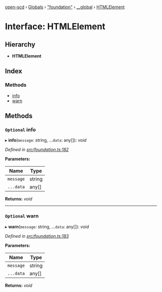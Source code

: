 [open-scd](../README.md) › [Globals](../globals.md) › ["foundation"](../modules/_foundation_.md) › [__global](../modules/_foundation_.__global.md) › [HTMLElement](_foundation_.__global.htmlelement.md)

# Interface: HTMLElement

## Hierarchy

* **HTMLElement**

## Index

### Methods

* [info](_foundation_.__global.htmlelement.md#optional-info)
* [warn](_foundation_.__global.htmlelement.md#optional-warn)

## Methods

### `Optional` info

▸ **info**(`message`: string, ...`data`: any[]): *void*

*Defined in [src/foundation.ts:182](https://github.com/openscd/open-scd/blob/f0117a7/src/foundation.ts#L182)*

**Parameters:**

Name | Type |
------ | ------ |
`message` | string |
`...data` | any[] |

**Returns:** *void*

___

### `Optional` warn

▸ **warn**(`message`: string, ...`data`: any[]): *void*

*Defined in [src/foundation.ts:183](https://github.com/openscd/open-scd/blob/f0117a7/src/foundation.ts#L183)*

**Parameters:**

Name | Type |
------ | ------ |
`message` | string |
`...data` | any[] |

**Returns:** *void*
